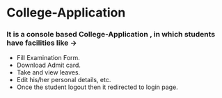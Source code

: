 # College-Application
### It is a console based College-Application , in which students have facilities like ->
- Fill Examination Form. 
- Download Admit card. 
- Take and view leaves. 
- Edit his/her personal details, etc.
- Once the student logout then it redirected to login page.
